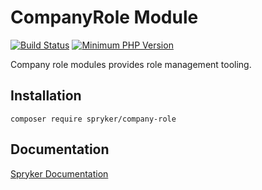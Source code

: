 # CompanyRole Module
[![Build Status](https://travis-ci.org/spryker/company-role.svg)](https://travis-ci.org/spryker/company-role)
[![Minimum PHP Version](https://img.shields.io/badge/php-%3E%3D%207.3-8892BF.svg)](https://php.net/)

Company role modules provides role management tooling.

## Installation

```
composer require spryker/company-role
```

## Documentation

[Spryker Documentation](https://academy.spryker.com/developing_with_spryker/module_guide/modules.html)
